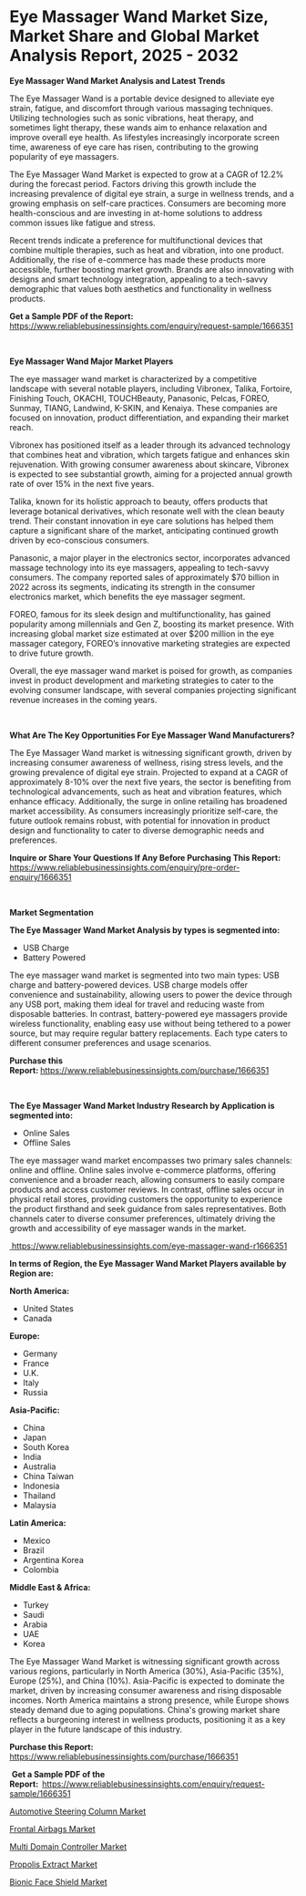 <p><h1>Eye Massager Wand Market Size, Market Share and Global Market Analysis Report, 2025 - 2032</h1></p><p><strong>Eye Massager Wand Market Analysis and Latest Trends</strong></p>
<p><p>The Eye Massager Wand is a portable device designed to alleviate eye strain, fatigue, and discomfort through various massaging techniques. Utilizing technologies such as sonic vibrations, heat therapy, and sometimes light therapy, these wands aim to enhance relaxation and improve overall eye health. As lifestyles increasingly incorporate screen time, awareness of eye care has risen, contributing to the growing popularity of eye massagers.</p><p>The Eye Massager Wand Market is expected to grow at a CAGR of 12.2% during the forecast period. Factors driving this growth include the increasing prevalence of digital eye strain, a surge in wellness trends, and a growing emphasis on self-care practices. Consumers are becoming more health-conscious and are investing in at-home solutions to address common issues like fatigue and stress.</p><p>Recent trends indicate a preference for multifunctional devices that combine multiple therapies, such as heat and vibration, into one product. Additionally, the rise of e-commerce has made these products more accessible, further boosting market growth. Brands are also innovating with designs and smart technology integration, appealing to a tech-savvy demographic that values both aesthetics and functionality in wellness products.</p></p>
<p><strong>Get a Sample PDF of the Report:&nbsp;</strong> <a href="https://www.reliablebusinessinsights.com/enquiry/request-sample/1666351?utm_campaign=1113&utm_medium=2&utm_source=Github&utm_content=ia&utm_term=06022025&utm_id=eye-massager-wand">https://www.reliablebusinessinsights.com/enquiry/request-sample/1666351</a></p>
<p>&nbsp;</p>
<p><strong>Eye Massager Wand Major Market Players</strong></p>
<p><p>The eye massager wand market is characterized by a competitive landscape with several notable players, including Vibronex, Talika, Fortoire, Finishing Touch, OKACHI, TOUCHBeauty, Panasonic, Pelcas, FOREO, Sunmay, TIANG, Landwind, K-SKIN, and Kenaiya. These companies are focused on innovation, product differentiation, and expanding their market reach.</p><p>Vibronex has positioned itself as a leader through its advanced technology that combines heat and vibration, which targets fatigue and enhances skin rejuvenation. With growing consumer awareness about skincare, Vibronex is expected to see substantial growth, aiming for a projected annual growth rate of over 15% in the next five years.</p><p>Talika, known for its holistic approach to beauty, offers products that leverage botanical derivatives, which resonate well with the clean beauty trend. Their constant innovation in eye care solutions has helped them capture a significant share of the market, anticipating continued growth driven by eco-conscious consumers.</p><p>Panasonic, a major player in the electronics sector, incorporates advanced massage technology into its eye massagers, appealing to tech-savvy consumers. The company reported sales of approximately $70 billion in 2022 across its segments, indicating its strength in the consumer electronics market, which benefits the eye massager segment.</p><p>FOREO, famous for its sleek design and multifunctionality, has gained popularity among millennials and Gen Z, boosting its market presence. With increasing global market size estimated at over $200 million in the eye massager category, FOREO’s innovative marketing strategies are expected to drive future growth.</p><p>Overall, the eye massager wand market is poised for growth, as companies invest in product development and marketing strategies to cater to the evolving consumer landscape, with several companies projecting significant revenue increases in the coming years.</p></p>
<p>&nbsp;</p>
<p><strong>What Are The Key Opportunities For Eye Massager Wand Manufacturers?</strong></p>
<p><p>The Eye Massager Wand market is witnessing significant growth, driven by increasing consumer awareness of wellness, rising stress levels, and the growing prevalence of digital eye strain. Projected to expand at a CAGR of approximately 8-10% over the next five years, the sector is benefiting from technological advancements, such as heat and vibration features, which enhance efficacy. Additionally, the surge in online retailing has broadened market accessibility. As consumers increasingly prioritize self-care, the future outlook remains robust, with potential for innovation in product design and functionality to cater to diverse demographic needs and preferences.</p></p>
<p><strong>Inquire or Share Your Questions If Any Before Purchasing This Report:</strong> <a href="https://www.reliablebusinessinsights.com/enquiry/pre-order-enquiry/1666351?utm_campaign=1113&utm_medium=2&utm_source=Github&utm_content=ia&utm_term=06022025&utm_id=eye-massager-wand">https://www.reliablebusinessinsights.com/enquiry/pre-order-enquiry/1666351</a></p>
<p>&nbsp;</p>
<p><strong>Market Segmentation</strong></p>
<p><strong>The Eye Massager Wand Market Analysis by types is segmented into:</strong></p>
<p><ul><li>USB Charge</li><li>Battery Powered</li></ul></p>
<p><p>The eye massager wand market is segmented into two main types: USB charge and battery-powered devices. USB charge models offer convenience and sustainability, allowing users to power the device through any USB port, making them ideal for travel and reducing waste from disposable batteries. In contrast, battery-powered eye massagers provide wireless functionality, enabling easy use without being tethered to a power source, but may require regular battery replacements. Each type caters to different consumer preferences and usage scenarios.</p></p>
<p><strong>Purchase this Report:&nbsp;</strong><a href="https://www.reliablebusinessinsights.com/purchase/1666351?utm_campaign=1113&utm_medium=2&utm_source=Github&utm_content=ia&utm_term=06022025&utm_id=eye-massager-wand">https://www.reliablebusinessinsights.com/purchase/1666351</a></p>
<p>&nbsp;</p>
<p><strong>The Eye Massager Wand Market Industry Research by Application is segmented into:</strong></p>
<p><ul><li>Online Sales</li><li>Offline Sales</li></ul></p>
<p><p>The eye massager wand market encompasses two primary sales channels: online and offline. Online sales involve e-commerce platforms, offering convenience and a broader reach, allowing consumers to easily compare products and access customer reviews. In contrast, offline sales occur in physical retail stores, providing customers the opportunity to experience the product firsthand and seek guidance from sales representatives. Both channels cater to diverse consumer preferences, ultimately driving the growth and accessibility of eye massager wands in the market.</p></p>
<p><a href="https://www.reliablebusinessinsights.com/eye-massager-wand-r1666351?utm_campaign=1113&utm_medium=2&utm_source=Github&utm_content=ia&utm_term=06022025&utm_id=eye-massager-wand">&nbsp;https://www.reliablebusinessinsights.com/eye-massager-wand-r1666351</a></p>
<p><strong>In terms of Region, the Eye Massager Wand Market Players available by Region are:</strong></p>
<p>
    <p> <strong> North America: </strong>
        <ul>
            <li>United States</li>
            <li>Canada</li>
        </ul>
        </p> 
    <p> <strong> Europe: </strong>
        <ul>
            <li>Germany</li>
            <li>France</li>
            <li>U.K.</li>
            <li>Italy</li>
            <li>Russia</li>
        </ul>
        </p> 
    <p> <strong> Asia-Pacific: </strong>
        <ul>
            <li>China</li>
            <li>Japan</li>
            <li>South Korea</li>
            <li>India</li>
            <li>Australia</li>
            <li>China Taiwan</li>
            <li>Indonesia</li>
            <li>Thailand</li>
            <li>Malaysia</li>
        </ul>
        </p> 
    <p> <strong> Latin America: </strong>
        <ul>
            <li>Mexico</li>
            <li>Brazil</li>
            <li>Argentina Korea</li>
            <li>Colombia</li>
        </ul>
        </p> 
    <p> <strong> Middle East & Africa: </strong>
        <ul>
            <li>Turkey</li>
            <li>Saudi</li>
            <li>Arabia</li>
            <li>UAE</li>
            <li>Korea</li>
        </ul>
    </p>
    </p>
<p><p>The Eye Massager Wand Market is witnessing significant growth across various regions, particularly in North America (30%), Asia-Pacific (35%), Europe (25%), and China (10%). Asia-Pacific is expected to dominate the market, driven by increasing consumer awareness and rising disposable incomes. North America maintains a strong presence, while Europe shows steady demand due to aging populations. China's growing market share reflects a burgeoning interest in wellness products, positioning it as a key player in the future landscape of this industry.</p></p>
<p><strong>Purchase this Report: </strong><a href="https://www.reliablebusinessinsights.com/purchase/1666351?utm_campaign=1113&utm_medium=2&utm_source=Github&utm_content=ia&utm_term=06022025&utm_id=eye-massager-wand">https://www.reliablebusinessinsights.com/purchase/1666351</a></p>
<p>&nbsp;<strong>Get a Sample PDF of the Report:&nbsp;&nbsp;</strong><a href="https://www.reliablebusinessinsights.com/enquiry/request-sample/1666351?utm_campaign=1113&utm_medium=2&utm_source=Github&utm_content=ia&utm_term=06022025&utm_id=eye-massager-wand">https://www.reliablebusinessinsights.com/enquiry/request-sample/1666351</a></p>
<p><strong></strong></p>
<p><p><a href="https://www.linkedin.com/pulse/automotive-steering-column-industry-summary-demand-drivers-dfdne?utm_campaign=1113&utm_medium=2&utm_source=Github&utm_content=ia&utm_term=06022025&utm_id=eye-massager-wand">Automotive Steering Column Market</a></p><p><a href="https://github.com/lisaeichler20775/Market-Research-Report-List-1/blob/main/frontal-airbags-market.md?utm_campaign=1113&utm_medium=2&utm_source=Github&utm_content=ia&utm_term=06022025&utm_id=eye-massager-wand">Frontal Airbags Market</a></p><p><a href="https://www.linkedin.com/pulse/growth-trajectory-multi-domain-controller-market-2025-2032-s6fke?utm_campaign=1113&utm_medium=2&utm_source=Github&utm_content=ia&utm_term=06022025&utm_id=eye-massager-wand">Multi Domain Controller Market</a></p><p><a href="https://www.linkedin.com/pulse/delving-growth-market-propolis-extract-expected-51-cagr-6dr0c?utm_campaign=1113&utm_medium=2&utm_source=Github&utm_content=ia&utm_term=06022025&utm_id=eye-massager-wand">Propolis Extract Market</a></p><p><a href="https://github.com/katonmarti489/Market-Research-Report-List-1/blob/main/bionic-face-shield-market.md?utm_campaign=1113&utm_medium=2&utm_source=Github&utm_content=ia&utm_term=06022025&utm_id=eye-massager-wand">Bionic Face Shield Market</a></p></p>